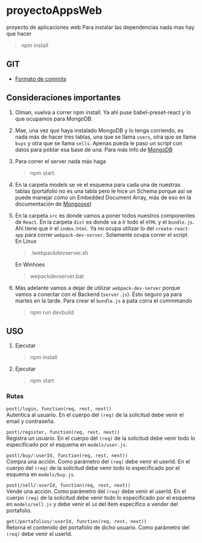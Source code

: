 # proyectoAppsWeb
proyecto de aplicaciones web
Para instalar las dependencias nada mas hay que hacer 
>npm install

## GIT
* [Formato de commits](http://udacity.github.io/git-styleguide/)

## Consideraciones importantes
1. Olman, vuelva a correr npm install. Ya ahí puse babel-preset-react y lo que ocupamos para MongoDB. 
2. Mae, una vez que haya instalado MongoDB y lo tenga corriendo, es nada más de hacer tres tablas, una que se llama `users`, otra que se llama `buys` y otra que se llama `sells`. Apenas pueda le paso un script con datos para poblar esa base de una. Para más info de [MongoDB](https://docs.mongodb.com/manual/installation/?_ga=2.6662325.666629545.1500355352-1173324507.1500355352)
3. Para correr el server nada más haga 
   >npm start.
5. En la carpeta models se ve el esquema para cada una de nuestras tablas (portafolio no es una tabla pero le hice un Schema porque así se puede manejar como un Embedded Document Array, más de eso en la documentación de [Mongoose](http://mongoosejs.com/docs/2.7.x/docs/embedded-documents.html))
4. En la carpeta `src` es donde vamos a poner todos nuestros componentes de `React`.  En la carpeta `dist` es donde va a ir todo el `HTML` y el `bundle.js`. Ahí tiene que ir el `index.html`. Ya no ocupa utilizar lo del `create-react-app` para correr `webpack-dev-server`. Solamente ocupa correr el script.
   En Linux
   >.\webpackdevserver.sh

   En Winhoes
   >wepackdevserver.bat
5. Más adelante vamos a dejar de utilizar `webpack-dev-server` porque vamos a conectar con el Backend (`server.js`). Esto seguro ya para martes en la tarde. Para crear el `bundle.js` a pata corra el commmando
   >npm run devbuild

## USO
1. Ejecutar 
   >npm install
2. Ejecutar
   >npm start 

### Rutas

`post(/login, function(req, rest, next))`  
Autentica al usuario. En el cuerpo del `(req)` de la solicitud debe venir el email y contraseña.

`post(/register, function(req, rest, next))`  
Registra un usuario. En el cuerpo del `(req)` de la solicitud debe venir todo lo especificado por el esquema en `models/user.js`.

`post(/buy/:userId, function(req, rest, next))`  
Compra una acción. Como parámetro del `(req)` debe venir el userId. En el cuerpo del `(req)` de la solicitud debe venir todo lo especificado por el esquema en `models/buy.js`.

`post(/sell/:userId, function(req, rest, next))`  
Vende una acción. Como parámetro del `(req)` debe venir el userId. En el cuerpo `(req)` de la solicitud debe venir todo lo especificado por el esquema en `models/sell.js` y debe venir el `id` del ítem específico a vender del portafolio.

`get(/portafolios/:userId, function(req, rest, next))`  
Retorna el contenido del portafolio de dicho usuario. Como parámetro del `(req)` debe venir el userId. 
   